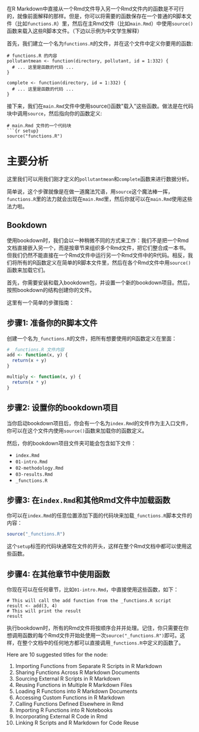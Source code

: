 在R Markdown中直接从一个Rmd文件导入另一个Rmd文件内的函数是不可行的，就像前面解释的那样。但是，你可以将需要的函数保存在一个普通的R脚本文件（比如`functions.R`）里，然后在主Rmd文件（比如`main.Rmd`）中使用`source()`函数来载入这些R脚本文件。（下边以示例为中文学生解释）

首先，我们建立一个名为`functions.R`的文件，并在这个文件中定义你要用的函数:

 
```
# functions.R 的内容
pollutantmean <- function(directory, pollutant, id = 1:332) {
  # ... 这里是函数的代码 ...
}

complete <- function(directory, id = 1:332) {
  # ... 这里是函数的代码 ...
}
```

接下来，我们在`main.Rmd`文件中使用source()函数"载入"这些函数。做法是在代码块中调用`source`，然后指向你的函数定义:


````
# main.Rmd 文件的一个代码块
```{r setup}
source("functions.R")
````

# 主要分析

这里我们可以用我们刚才定义的`pollutantmean`和`complete`函数来进行数据分析。

简单说，这个步骤就像是在做一道魔法咒语，用`source`这个魔法棒一挥，`functions.R`里的法力就会出现在`main.Rmd`里，然后你就可以在`main.Rmd`使用这些法力啦。



## Bookdown

使用bookdown时，我们会以一种稍微不同的方式来工作：我们不是把一个Rmd文档直接嵌入另一个，而是按章节来组织多个Rmd文件，把它们整合成一本书。但我们仍然不能直接在一个Rmd文件中运行另一个Rmd文件中的R代码。相反，我们将所有的R函数定义在简单的R脚本文件里，然后在各个Rmd文件中用`source()`函数来加载它们。

首先，你需要安装和载入bookdown包，并设置一个新的bookdown项目。然后，按照bookdown的结构创建你的文件。

这里有一个简单的步骤指南：

## 步骤1: 准备你的R脚本文件

创建一个名为`_functions.R`的文件，把所有想要使用的R函数定义在里面：
```r
# _functions.R 文件内容
add <- function(x, y) {
  return(x + y)
}

multiply <- function(x, y) {
  return(x * y)
}
```

## 步骤2: 设置你的bookdown项目

当你启动bookdown项目后，你会有一个名为`index.Rmd`的文件作为主入口文件，你可以在这个文件内使用`source()`函数来加载你的函数定义。

然后，你的bookdown项目文件夹可能会包含如下文件：

- `index.Rmd`
- `01-intro.Rmd`
- `02-methodology.Rmd`
- `03-results.Rmd`
- `_functions.R`

## 步骤3: 在`index.Rmd`和其他Rmd文件中加载函数

你可以在`index.Rmd`的任意位置添加下面的代码块来加载`_functions.R`脚本文件的内容：

```R
source("_functions.R")
```

这个`setup`标签的代码块通常在文件的开头，这样在整个Rmd文档中都可以使用这些函数。

## 步骤4: 在其他章节中使用函数

你现在可以在任何章节，比如`01-intro.Rmd`，中直接使用这些函数，如下：

```{r example}
# This will call the add function from the _functions.R script
result <- add(3, 4)
# This will print the result
result
```

执行bookdown时，所有的Rmd文件将按顺序合并并处理。记住，你只需要在你想调用函数的每个Rmd文件开始处使用一次`source("_functions.R")`即可。这样，在整个文档中的任何地方都可以直接调用`_functions.R`中定义的函数了。



 Here are 10 suggested titles for the node:

1. Importing Functions from Separate R Scripts in R Markdown
2. Sharing Functions Across R Markdown Documents 
3. Sourcing External R Scripts in R Markdown
4. Reusing Functions in Multiple R Markdown Files
5. Loading R Functions into R Markdown Documents
6. Accessing Custom Functions in R Markdown
7. Calling Functions Defined Elsewhere in Rmd
8. Importing R Functions into R Notebooks
9. Incorporating External R Code in Rmd
10. Linking R Scripts and R Markdown for Code Reuse
